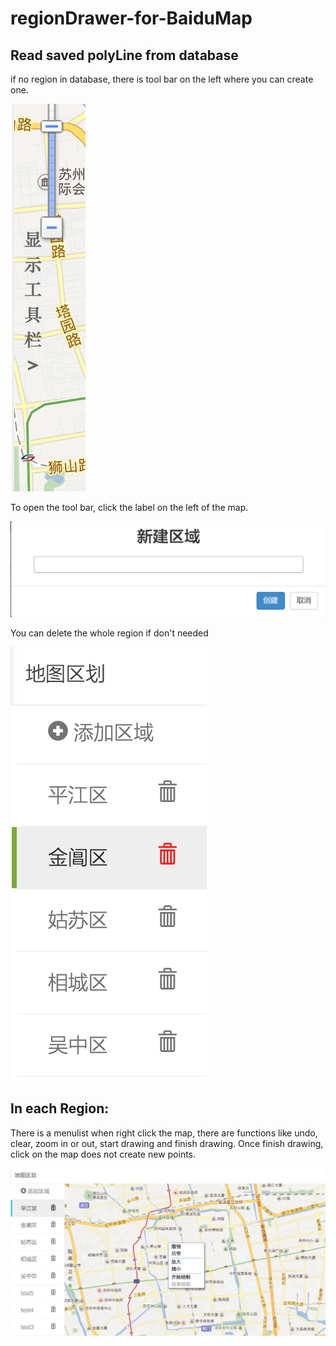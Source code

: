 # regionDrawer-for-BaiduMap
## Read saved polyLine from database
if no region in database, there is tool bar on the left where you can create one.

![](toolbar_position.png)

To open the tool bar, click the label on the left of the map.

![](create_region.png)

You can delete the whole region if don't needed

![](delete.png)

## In each Region:
There is a menulist when right click the map, there are functions like undo, clear, zoom in or out, start drawing and finish drawing. Once finish drawing, click on the map does not create new points.

![](menuList.png)
